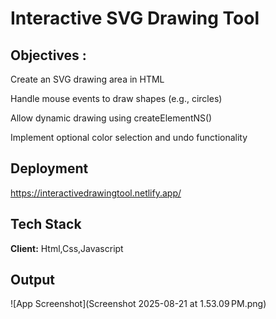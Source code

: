 
# Interactive SVG Drawing Tool







## Objectives : 
Create an SVG drawing area in HTML

Handle mouse events to draw shapes (e.g., circles)

Allow dynamic drawing using createElementNS()

Implement optional color selection and undo functionality
## Deployment
https://interactivedrawingtool.netlify.app/
## Tech Stack

**Client:** Html,Css,Javascript


## Output

![App Screenshot](Screenshot 2025-08-21 at 1.53.09 PM.png)

